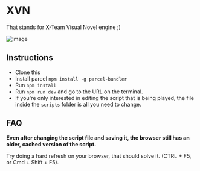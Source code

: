 # XVN
That stands for X-Team Visual Novel engine ;)

![image](https://user-images.githubusercontent.com/1232107/115454821-95f83d80-a1f7-11eb-87ad-cc8da3f0185e.png)

## Instructions
- Clone this
- Install parcel `npm install -g parcel-bundler`
- Run `npm install`
- Run `npm run dev` and go to the URL on the terminal.
- If you're only interested in editing the script that is being played, the file inside the `scripts` folder is all you need to change.


## FAQ

**Even after changing the script file and saving it, the browser still has an older, cached version of the script.**

Try doing a hard refresh on your browser, that should solve it. (CTRL + F5, or Cmd + Shift + F5).
